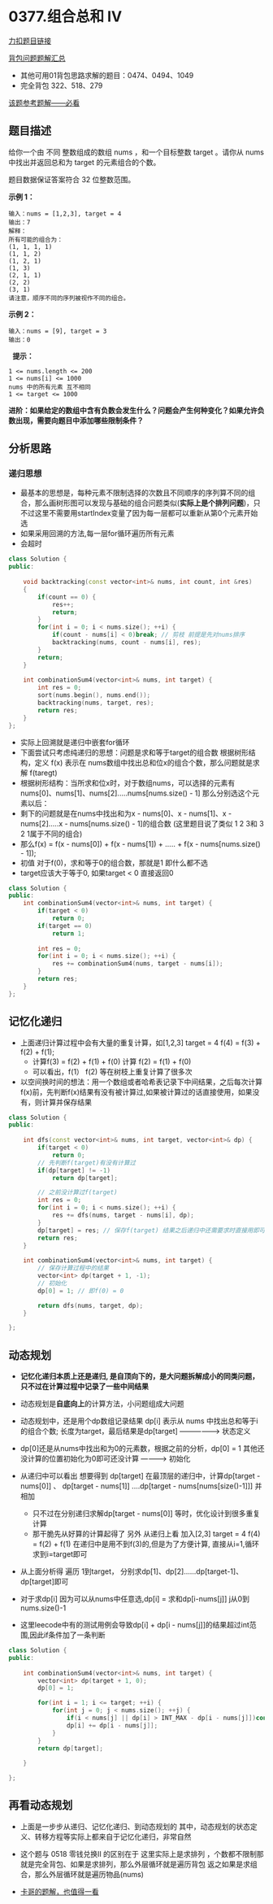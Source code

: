 # 0377.组合总和 Ⅳ  


[力扣题目链接]([https://leetcode.cn/problems/coin-change-2/](https://leetcode.cn/problems/combination-sum-iv/))   

[背包问题题解汇总](https://leetcode.cn/problems/target-sum/solution/by-flix-rkb5/)

* 其他可用01背包思路求解的题目：0474、0494、1049
* 完全背包 322、518、279

[该题参考题解——必看](https://leetcode.cn/problems/combination-sum-iv/solution/fu-xue-ming-zhu-cong-ji-yi-hua-di-gui-tu-rqwy/)

## 题目描述  

给你一个由 不同 整数组成的数组 nums ，和一个目标整数 target 。请你从 nums 中找出并返回总和为 target 的元素组合的个数。

题目数据保证答案符合 32 位整数范围。


**示例 1：**

    输入：nums = [1,2,3], target = 4
    输出：7
    解释：
    所有可能的组合为：
    (1, 1, 1, 1)
    (1, 1, 2)
    (1, 2, 1)
    (1, 3)
    (2, 1, 1)
    (2, 2)
    (3, 1)
    请注意，顺序不同的序列被视作不同的组合。

**示例 2：**

    输入：nums = [9], target = 3
    输出：0
 
**提示：**

    1 <= nums.length <= 200
    1 <= nums[i] <= 1000
    nums 中的所有元素 互不相同
    1 <= target <= 1000

**进阶：如果给定的数组中含有负数会发生什么？问题会产生何种变化？如果允许负数出现，需要向题目中添加哪些限制条件？**




## 分析思路  


### 递归思想  

* 最基本的思想是，每种元素不限制选择的次数且不同顺序的序列算不同的组合，那么画树形图可以发现与基础的组合问题类似(**实际上是个排列问题**)，只不过这里不需要用startIndex变量了因为每一层都可以重新从第0个元素开始选  
* 如果采用回溯的方法,每一层for循环遍历所有元素
* 会超时

```cpp
class Solution {
public:
    
    void backtracking(const vector<int>& nums, int count, int &res)
    {
        if(count == 0) {    
            res++;
            return;
        }
        for(int i = 0; i < nums.size(); ++i) {
            if(count - nums[i] < 0)break; // 剪枝 前提是先对nums排序
            backtracking(nums, count - nums[i], res);
        }
        return;
    }
    
    int combinationSum4(vector<int>& nums, int target) {
        int res = 0;
        sort(nums.begin(), nums.end());
        backtracking(nums, target, res);
        return res;
    }
};
```

* 实际上回溯就是递归中嵌套for循环  
* 下面尝试只考虑纯递归的思想：问题是求和等于target的组合数 根据树形结构，定义 f(x) 表示在 nums数组中找出总和位x的组合个数，那么问题就是求解 f(taregt)  
* 根据树形结构：当所求和位x时，对于数组nums，可以选择的元素有nums[0]、nums[1]、nums[2].....nums[nums.size() - 1]  那么分别选这个元素以后：
* 剩下的问题就是在nums中找出和为x - nums[0]、x - nums[1]、x - nums[2].....x - nums[nums.size() - 1]的组合数  (这里题目说了类似 1 2 3和 3 2 1属于不同的组合)
* 那么f(x) = f(x - nums[0]) + f(x - nums[1]) + ..... + f(x - nums[nums.size() - 1]);  
* 初值  对于f(0)，求和等于0的组合数，那就是1  即什么都不选  
* target应该大于等于0, 如果target < 0 直接返回0  

```cpp
class Solution {
public:   
    int combinationSum4(vector<int>& nums, int target) {
        if(target < 0)
            return 0;
        if(target == 0)
            return 1;
         
        int res = 0;
        for(int i = 0; i < nums.size(); ++i) {
            res += combinationSum4(nums, target - nums[i]);
        }
        return res;
    }
};
```

## 记忆化递归  

* 上面递归计算过程中会有大量的重复计算，如[1,2,3]  target = 4  f(4) = f(3) + f(2) + f(1);
    * 计算f(3) = f(2) + f(1) + f(0)   计算 f(2) = f(1) + f(0) 
    * 可以看出，f(1）  f(2) 等在树枝上重复计算了很多次  
* 以空间换时间的想法：用一个数组或者哈希表记录下中间结果，之后每次计算f(x)前，先判断f(x)结果有没有被计算过,如果被计算过的话直接使用，如果没有，则计算并保存结果  

```cpp
class Solution {
public:   
    
    int dfs(const vector<int>& nums, int target, vector<int>& dp) {
        if(target < 0)
            return 0;
        // 先判断f(target)有没有计算过
        if(dp[target] != -1)
            return dp[target];

        // 之前没计算过f(target) 
        int res = 0;
        for(int i = 0; i < nums.size(); ++i) {
            res += dfs(nums, target - nums[i], dp);
        }
        dp[target] = res; // 保存f(target) 结果之后递归中还需要求时直接用即可
        return res;
    }
    
    int combinationSum4(vector<int>& nums, int target) {
        // 保存计算过程中的结果  
        vector<int> dp(target + 1, -1);
        // 初始化
        dp[0] = 1; // 即f(0) = 0  

        return dfs(nums, target, dp);
    }

};
```


## 动态规划  

* **记忆化递归本质上还是递归, 是自顶向下的，是大问题拆解成小的同类问题，只不过在计算过程中记录了一些中间结果**  
* 动态规划是**自底向上**的计算方法，小问题组成大问题  

* 动态规划中，还是用个dp数组记录结果  dp[i] 表示从 nums 中找出总和等于i的组合个数; 长度为target，最后结果是dp[target] ——————> 状态定义  
* dp[0]还是从nums中找出和为0的元素数，根据之前的分析，dp[0] = 1   其他还没计算的位置初始化为0即可还没计算  ————> 初始化
* 从递归中可以看出  想要得到 dp[target]  在最顶层的递归中，计算dp[target - nums[0]] 、 dp[target - nums[1]] ....dp[target - nums[nums[size()-1]]] 并相加
    * 只不过在分别递归求解dp[target - nums[0]] 等时，优化设计到很多重复计算 
    * 那干脆先从好算的计算起得了  另外 从递归上看 加入[2,3] target = 4  f(4) = f(2) + f(1)  在递归中是用不到f(3)的,但是为了方便计算, 直接从i=1,循环求到i=target即可 
 
* 从上面分析得 遍历 1到target， 分别求dp[1]、dp[2]......dp[target-1]、dp[target]即可  
* 对于求dp[i] 因为可以从nums中任意选,dp[i] = 求和dp[i-nums[j]] j从0到nums.size()-1  

* 这里leecode中有的测试用例会导致dp[i] + dp[i - nums[j]]的结果超过int范围,因此if条件加了一条判断

```CPP
class Solution {
public:   
     
    int combinationSum4(vector<int>& nums, int target) {     
        vector<int> dp(target + 1, 0);
        dp[0] = 1; 

        for(int i = 1; i <= target; ++i) {
            for(int j = 0; j < nums.size(); ++j) {
                if(i < nums[j] || dp[i] > INT_MAX - dp[i - nums[j]])continue;
                dp[i] += dp[i - nums[j]];
            }
        }
        return dp[target];
 
    }

};
```


## 再看动态规划  

* 上面是一步步从递归、记忆化递归、到动态规划的 其中，动态规划的状态定义、转移方程等实际上都来自于记忆化递归，非常自然  

* 这个题与 0518 零钱兑换II  的区别在于  这里实际上是求排列 ，个数都不限制那就是完全背包、如果是求排列，那么外层循环就是遍历背包    返之如果是求组合，那么外层循环就是遍历物品(nums)

* [卡哥的题解，也值得一看](https://programmercarl.com/0377.%E7%BB%84%E5%90%88%E6%80%BB%E5%92%8C%E2%85%A3.html#%E6%80%9D%E8%B7%AF)




